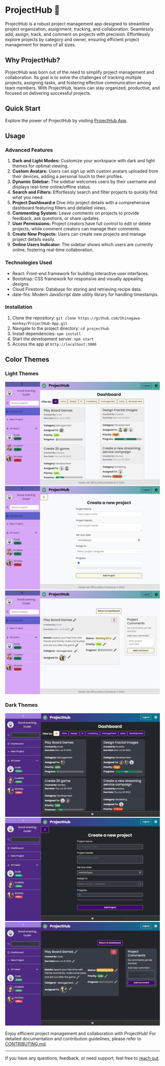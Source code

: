 # ProjectHub 🚀

ProjectHub is a robust project management app designed to streamline project organization, assignment, tracking, and collaboration. Seamlessly add, assign, track, and comment on projects with precision. Effortlessly explore projects by category and owner, ensuring efficient project management for teams of all sizes.

## Why ProjectHub?

ProjectHub was born out of the need to simplify project management and collaboration. Its goal is to solve the challenges of tracking multiple projects, assigning tasks, and fostering effective communication among team members. With ProjectHub, teams can stay organized, productive, and focused on delivering successful projects.

## Quick Start

Explore the power of ProjectHub by visiting [ProjectHub App](https://project-hub-site.web.app/).

## Usage

### Advanced Features

1. **Dark and Light Modes:** Customize your workspace with dark and light themes for optimal viewing.
2. **Custom Avatars:** Users can sign up with custom avatars uploaded from their devices, adding a personal touch to their profiles.
3. **Dynamic Sidebar:** The sidebar welcomes users by their username and displays real-time online/offline status.
4. **Search and Filters:** Effortlessly search and filter projects to quickly find what you need.
5. **Project Dashboard:e** Dive into project details with a comprehensive dashboard featuring filters and detailed views.
6. **Commenting System:** Leave comments on projects to provide feedback, ask questions, or share updates.
7. **User Permissions:** Project creators have full control to edit or delete projects, while comment creators can manage their comments.
8. **Create New Projects:** Users can create new projects and manage project details easily.
9. **Online Users Indicator:** The sidebar shows which users are currently online, fostering real-time collaboration.

### Technologies Used

- React: Front-end framework for building interactive user interfaces.
- Bootstrap: CSS framework for responsive and visually appealing designs.
- Cloud Firestore: Database for storing and retrieving recipe data.
- date-fns: Modern JavaScript date utility library for handling timestamps.

### Installation

1. Clone the repository: `git clone https://github.com/Shinagawa-monkey/ProjectHub-App.git`
2. Navigate to the project directory: `cd projecthub`
3. Install dependencies: `npm install`
4. Start the development server: `npm start`
5. Access the app at `http://localhost:3000`

## Color Themes

### Light Themes
![Light Theme 1](/screenshots/projectHubLight1.jpg "Light Theme 1")
![Light Theme 2](/screenshots/projectHubLight2.jpg "Light Theme 2")
![Light Theme 3](/screenshots/projectHubLight3.jpg "Light Theme 3")

### Dark Themes
![Dark Theme 1](/screenshots/projectHubDark1.jpg "Dark Theme 1")
![Dark Theme 2](/screenshots/projectHubDark2.jpg "Dark Theme 2")
![Dark Theme 3](/screenshots/projectHubDark3.jpg "Dark Theme 3")

Enjoy efficient project management and collaboration with ProjectHub! For detailed documentation and contribution guidelines, please refer to [CONTRIBUTING.md](CONTRIBUTING.md).

---

If you have any questions, feedback, or need support, feel free to [reach out](mailto:elenashatalova.it@gmail.com).
